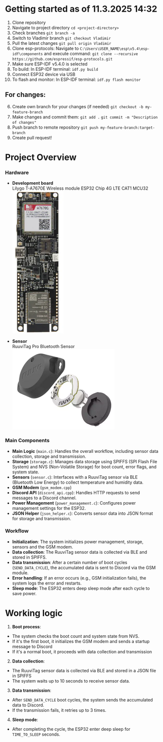 # Getting started as of 11.3.2025 14:32
1. Clone repository
2. Navigate to project directory `cd <project-directory>`
3. Check branches `git branch -a`
4. Switch to Vladimir branch `git checkout Vladimir`
5. Pull the latest changes `git pull origin Vladimir`
6. Clone esp-protocols: Navigate to `C:\Users\USER_NAME\esp\v5.4\esp-idf\components` and execute command: `git clone --recursive https://github.com/espressif/esp-protocols.git`
7. Make sure ESP-IDF v5.4.0 is selected
8. To build: In ESP-IDF terminal: `idf.py build`
9. Connect ESP32 device via USB
10. To flash and monitor: In ESP-IDF terminal: `idf.py flash monitor`

## For changes:
6. Create own branch for your changes (if needed) `git checkout -b my-feature-branch`
7. Make changes and commit them: `git add .` `git commit -m "Description of changes"`
8. Push branch to remote repository `git push my-feature-branch:target-branch`
9. Create pull request!

# Project Overview

### Hardware

- **Development board**<br>
Lilygo T-A7670E Wireless module ESP32 Chip 4G LTE CAT1 MCU32<br>
![lilygo chip](images/hardware/lilygo_t-a7670e.png)

- **Sensor**<br>
RuuviTag Pro Bluetooth Sensor<br>
![ruuvitag sensor](images/hardware/ruuvitagpro_exploded.png)


### Main Components

- **Main Logic** (`main.c`): Handles the overall workflow, including sensor data collection, storage and transmission.
- **Storage** (`storage.c`): Manages data storage using SPIFFS (SPI Flash File System) and NVS (Non-Volatile Storage) for boot count, error flags, and system state.
- **Sensors** (`sensor.c`): Interfaces with a RuuviTag sensor via BLE (Bluetooth Low Energy) to collect temperature and humidity data.
- **GSM Modem** (`gsm_modem.cpp`)
- **Discord API** (`discord_api.cpp`): Handles HTTP requests to send messages to a Discord channel.
- **Power Management** (`power_management.c`): Configures power management settings for the ESP32.
- **JSON Helper** (`json_helper.c`): Converts sensor data into JSON format for storage and transmission.

### Workflow

- **Initialization**: The system initializes power management, storage, sensors and the GSM modem.
- **Data collection**: The RuuviTag sensor data is collected via BLE and stored in SPIFFS.
- **Data transmission**: After a certain number of boot cycles (`SEND_DATA_CYCLE`), the accumulated data is sent to Discord via the GSM module.
- **Error handling**: If an error occurs (e.g., GSM initialization fails), the system logs the error and restarts.
- **Sleep mode**: The ESP32 enters deep sleep mode after each cycle to save power.

# Working logic

1. **Boot process**:
- The system checks the boot count and system state from NVS.
- If it's the first boot, it initializes the GSM modem and sends a startup message to Discord
- If it's a normal boot, it proceeds with data collection and transmission

2. **Data collection**:
- The RuuviTag sensor data is collected via BLE and stored in a JSON file in SPIFFS
- The system waits up to 10 seconds to receive sensor data.

3. **Data transmission**:
- After `SEND_DATA_CYCLE` boot cycles, the system sends the accumulated data to Discord.
- If the transmission fails, it retries up to 3 times.

4. **Sleep mode**:
- After completing the cycle, the ESP32 enter deep sleep for `TIME_TO_SLEEP` seconds.
